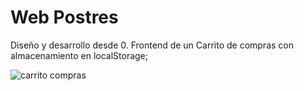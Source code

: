 # Web Postres

Diseño y desarrollo desde 0.
Frontend de un Carrito de compras con almacenamiento en localStorage;


![carrito compras](https://user-images.githubusercontent.com/64378653/90200631-1b406e00-dd9e-11ea-9df5-a2808ce4abb9.JPG)
